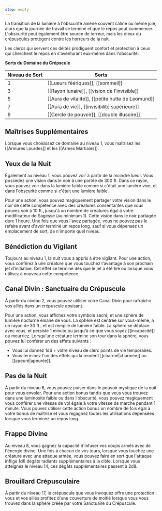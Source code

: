 ```yaml
---
step: empty
---
```

La transition de la lumière à l'obscurité amène souvent calme ou même joie, alors que la journée de travail se termine et que le repos peut commencer. L'obscurité peut également être source de terreur, mais les dieux du crépuscules protègent contre les horreurs de la nuit.

Les clercs qui servent ces déités prodiguent confort et protection à ceux qui cherchent le repos en s'aventurant eux-même dans l'obscurité.

**Sorts du Domaine du Crépscule**

| Niveau de Sort | Sorts                                             |
| -------------- | ------------------------------------------------- |
| 1              | [[Lueurs féériques]], [[sommeil]]                 |
| 3              | [[Rayon lunaire]], [[vision de l'invisible]]      |
| 5              | [[Aura de vitalité]], [[petite hutte de Leomund]] |
| 7              | [[Aura de vie]], [[invisibilité supérieure]]      |
| 9              | [[Cercle de pouvoir]], [[double illusoire]]       |

## Maîtrises Supplémentaires
Lorsque vous choisissez ce domaine au niveau 1, vous maîtrisez les [[Armures Lourdes]] et les [[Armes Martiales]].

## Yeux de la Nuit
Également au niveau 1, vous pouvez voir à partir de la moindre lueur. Vous possédez une vision dans le noir à une portée de 300 ft. Dans ce rayon, vous pouvez voir dans la lumière faible comme si c'était une lumière vive, et dans l'obscurité comme si c'était une lumière faible.

Pour une action, vous pouvez magiquement partager votre vision dans le noir de cette compétence avec des créatures consentantes que vous pouvez voir à 10 ft., jusqu'à un nombre de créatures égal à votre modificateur de Sagesse (au minimum 1). Cette vision dans le noir partagée dure 1 heure. Une fois que vous l'avez partagée, vous ne pouvez pas le refaire avant d'avoir terminé un repos long, sauf si vous dépensez un emplacement de sort, de n'importe quel niveau.

## Bénédiction du Vigilant
Toujours au niveau 1, la nuit vous a appris à être vigilant. Pour une action, vous conférez à une créature que vous touchez l'avantage à son prochain jet d'initiative. Cet effet se termine dès que le jet a été tiré ou lorsque vous utilisez à nouveau cette compétence.

## Canal Divin : Sanctuaire du Crépuscule
À partir du niveau 2, vous pouvez utiliser votre Canal Divin pour rafraîchir vos alliés dans un crépuscule apaisant.

Pour une action, vous affichez votre symbole sacré, et une sphère de lumière nocturne émane de vous. La sphère est centrée sur vous-même, a un rayon de 30 ft., et est remplie de lumière faible. La sphère se déplace avec vous, et persiste 1 minute ou jusqu'à ce que vous soyez [[incapacité]] ou mourriez. Lorsqu'une créature termine son tour dans la sphère, vous pouvez lui conférer un des effets suivants : 

 - Vous lui donnez 1d6 + votre niveau de clerc points de vie temporaires.
 - Vous terminez l'un des effets qui la rendent [[charmé|charmée]] ou [[apeuré|apeurée]].

## Pas de la Nuit
À partir du niveau 6, vous pouvez puiser dans le pouvoir mystique de la nuit pour vous envoler. Pour une action bonus tandis que vous vous trouvez dans une luminosité faible ou dans l'obscurité, vous pouvez magiquement vous conférer une vitesse de vol égale à votre vitesse de marche pendant 1 minute. Vous pouvez utiliser cette action bonus un nombre de fois égal à votre bonus de maîtrise et vous regagnez toutes les utilisations dépensées lorsque vous terminez un repos long.

## Frappe Divine
Au niveau 8, vous gagnez la capacité d'infuser vos coups armés avec de l'énergie divine. Une fois à chacun de vos tours, lorsque vous touchez une créature avec une attaque armée, vous pouvez faire en sort que l'attaque inflige 1d8 dégâts radiants supplémentaires à la cible. Lorsque vous atteignez le niveau 14, ces dégâts supplémentaires passent à 2d8.

## Brouillard Crépusculaire
À partir du niveau 17, le crépuscule que vous invoquez offre une protection : vous et vos alliés profitez d'une couverture de moitié lorsque vous vous trouvez dans la sphère créée par votre Sanctuaire du Crépuscule.

